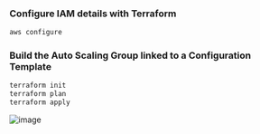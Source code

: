 ### Configure IAM details with Terraform
```bash
aws configure
```

### Build the Auto Scaling Group linked to a Configuration Template
```bash
terraform init
terraform plan
terraform apply
```

![image](https://user-images.githubusercontent.com/49791498/151812447-fa21686c-6f9d-437f-86fc-b288ea2770ae.png)
